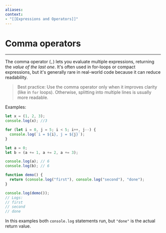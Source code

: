 ```yaml
---
aliases:
context:
- "[[Expressions and Operators]]"
---
```



# Comma operators

---
The comma operator (`,`) lets you evaluate multiple expressions, returning the *value of the last one*.
It's often used in for-loops or compact expressions, but it's generally rare in real-world code because it can reduce readability.


> Best practice: Use the comma operator only when it improves clarity (like in `for` loops). Otherwise, splitting into multiple lines is usually more readable.


Examples:
```js
let x = (1, 2, 3);
console.log(x); //3
```

```js
for (let i = 0, j = 5; i < 5; i++, j--) {
  console.log(`i = ${i}, j = ${j}`);
}
```

```js
let a = 0;
let b = (a += 1, a += 2, a += 3);

console.log(a); // 6
console.log(b); // 6
```

```js
function demo() {
  return (console.log("first"), console.log("second"), "done");
}

console.log(demo());
// Logs:
// first
// second
// done
```
In this examples both `console.log` statements run, but `"done"` is the actual return value.
